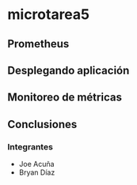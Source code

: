 # microtarea5

## Prometheus


## Desplegando aplicación

## Monitoreo de métricas

## Conclusiones

### Integrantes 
- Joe Acuña
- Bryan Díaz
